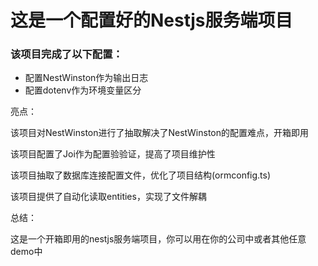 # 这是一个配置好的Nestjs服务端项目

### 该项目完成了以下配置：

* 配置NestWinston作为输出日志
* 配置dotenv作为环境变量区分

亮点：

该项目对NestWinston进行了抽取解决了NestWinston的配置难点，开箱即用

该项目配置了Joi作为配置验验证，提高了项目维护性

该项目抽取了数据库连接配置文件，优化了项目结构(ormconfig.ts)

该项目提供了自动化读取entities，实现了文件解耦

总结：

这是一个开箱即用的nestjs服务端项目，你可以用在你的公司中或者其他任意demo中

